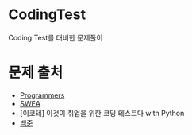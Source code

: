 # CodingTest

Coding Test를 대비한 문제풀이

# 문제 출처

- [Programmers](https://programmers.co.kr/)
- [SWEA](https://swexpertacademy.com/)
- [이코테] 이것이 취업을 위한 코딩 테스트다 with Python
- [백준](https://www.acmicpc.net/)
